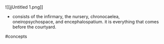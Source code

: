 ![[jjUntitled 1.png]]
- consists of the infirmary, the nursery, chronocaelea, oneiropsychospace, and encephalospatium. it is everything that comes before the courtyard.

#concepts